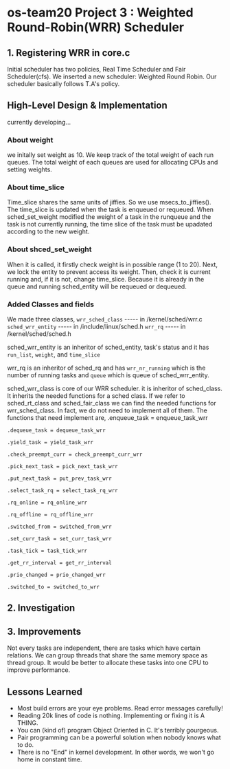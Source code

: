 # os-team20 Project 3 : Weighted Round-Robin(WRR) Scheduler

## 1. Registering WRR in core.c
Initial scheduler has two policies, Real Time Scheduler and Fair Scheduler(cfs). We inserted a new scheduler: Weighted Round Robin.
Our scheduler basically follows T.A's policy.

## High-Level Design & Implementation
currently developing...


### About weight
we initally set weight as 10.
We keep track of the total weight of each run queues.
The total weight of each queues are used for allocating CPUs and setting weights.


### About time_slice
Time_slice shares the same units of jiffies. So we use msecs_to_jiffies().
The time_slice is updated when the task is enqueued or requeued. 
When sched_set_weight modified the weight of a task in the runqueue and the task is not currently running, the time slice of the task must be upadated according to the new weight. 


### About shced_set_weight
When it is called, it firstly check weight is in possible range (1 to 20).
Next, we lock the entity to prevent access its weight.
Then, check it is current running and, if it is not, change time_slice. Because it is already in the queue and running sched_entity will be requeued or dequeued.

### Added Classes and fields
We made three classes,
`wrr_sched_class`   ----- in /kernel/sched/wrr.c
`sched_wrr_entity`  ----- in /include/linux/sched.h
`wrr_rq`            ----- in /kernel/sched/sched.h

sched_wrr_entity is an inheritor of sched_entity, task's status and it has `run_list`, `weight`, and `time_slice`

wrr_rq is an inheritor of sched_rq and has `wrr_nr_running` which is the number of running tasks and `queue` which is queue of sched_wrr_entity.

sched_wrr_class is core of our WRR scheduler. it is inheritor of sched_class. It inherits the needed functions for a sched class.
If we refer to sched_rt_class and sched_fair_class we can find the needed functions for wrr_sched_class. In fact, we do not need to implement all of them. The functions that need implement are,
    .enqueue_task = enqueue_task_wrr

    .dequeue_task = dequeue_task_wrr

    .yield_task = yield_task_wrr

    .check_preempt_curr = check_preempt_curr_wrr

    .pick_next_task = pick_next_task_wrr

    .put_next_task = put_prev_task_wrr

    .select_task_rq = select_task_rq_wrr

    .rq_online = rq_online_wrr

    .rq_offline = rq_offline_wrr

    .switched_from = switched_from_wrr

    .set_curr_task = set_curr_task_wrr

    .task_tick = task_tick_wrr

    .get_rr_interval = get_rr_interval

    .prio_changed = prio_changed_wrr

    .switched_to = switched_to_wrr


## 2. Investigation


## 3. Improvements
Not every tasks are independent, there are tasks which have certain relations. We can group threads that share the same memory space as thread group. It would be better to allocate these tasks into one CPU to improve performance. 

## Lessons Learned
* Most build errors are your eye problems. Read error messages carefully!
* Reading 20k lines of code is nothing. Implementing or fixing it is A THING.
* You can (kind of) program Object Oriented in C. It's terribly gourgeous.
* Pair programming can be a powerful solution when nobody knows what to do.
* There is no "End" in kernel development. In other words, we won't go home in constant time.
